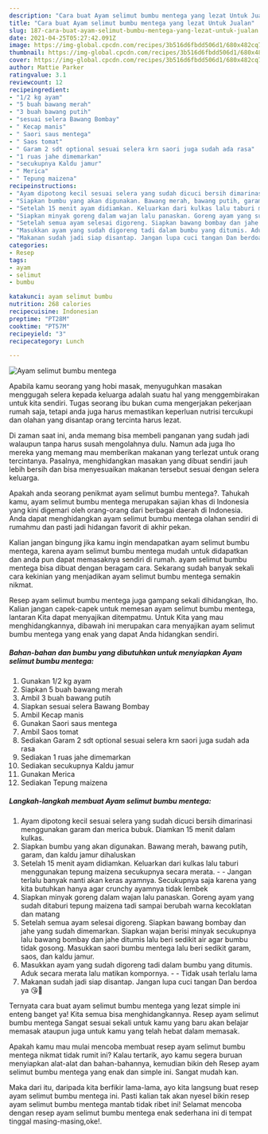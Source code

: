 ```yaml
---
description: "Cara buat Ayam selimut bumbu mentega yang lezat Untuk Jualan"
title: "Cara buat Ayam selimut bumbu mentega yang lezat Untuk Jualan"
slug: 187-cara-buat-ayam-selimut-bumbu-mentega-yang-lezat-untuk-jualan
date: 2021-04-25T05:27:42.091Z
image: https://img-global.cpcdn.com/recipes/3b516d6fbdd506d1/680x482cq70/ayam-selimut-bumbu-mentega-foto-resep-utama.jpg
thumbnail: https://img-global.cpcdn.com/recipes/3b516d6fbdd506d1/680x482cq70/ayam-selimut-bumbu-mentega-foto-resep-utama.jpg
cover: https://img-global.cpcdn.com/recipes/3b516d6fbdd506d1/680x482cq70/ayam-selimut-bumbu-mentega-foto-resep-utama.jpg
author: Mattie Parker
ratingvalue: 3.1
reviewcount: 12
recipeingredient:
- "1/2 kg ayam"
- "5 buah bawang merah"
- "3 buah bawang putih"
- "sesuai selera Bawang Bombay"
- " Kecap manis"
- " Saori saus mentega"
- " Saos tomat"
- " Garam 2 sdt optional sesuai selera krn saori juga sudah ada rasa"
- "1 ruas jahe dimemarkan"
- "secukupnya Kaldu jamur"
- " Merica"
- " Tepung maizena"
recipeinstructions:
- "Ayam dipotong kecil sesuai selera yang sudah dicuci bersih dimarinasi menggunakan garam dan merica bubuk. Diamkan 15 menit dalam kulkas."
- "Siapkan bumbu yang akan digunakan. Bawang merah, bawang putih, garam, dan kaldu jamur dihaluskan"
- "Setelah 15 menit ayam didiamkan. Keluarkan dari kulkas lalu taburi menggunakan tepung maizena secukupnya secara merata.   Jangan terlalu banyak nanti akan keras ayamnya. Secukupnya saja karena yang kita butuhkan hanya agar crunchy ayamnya tidak lembek"
- "Siapkan minyak goreng dalam wajan lalu panaskan. Goreng ayam yang sudah ditaburi tepung maizena tadi sampai berubah warna kecoklatan dan matang"
- "Setelah semua ayam selesai digoreng. Siapkan bawang bombay dan jahe yang sudah dimemarkan. Siapkan wajan berisi minyak secukupnya lalu bawang bombay dan jahe ditumis lalu beri sedikit air agar bumbu tidak gosong. Masukkan saori bumbu mentega lalu beri sedikit garam, saos, dan kaldu jamur."
- "Masukkan ayam yang sudah digoreng tadi dalam bumbu yang ditumis. Aduk secara merata lalu matikan kompornya.   Tidak usah terlalu lama"
- "Makanan sudah jadi siap disantap. Jangan lupa cuci tangan Dan berdoa ya 😘🙏"
categories:
- Resep
tags:
- ayam
- selimut
- bumbu

katakunci: ayam selimut bumbu 
nutrition: 268 calories
recipecuisine: Indonesian
preptime: "PT28M"
cooktime: "PT57M"
recipeyield: "3"
recipecategory: Lunch

---
```



![Ayam selimut bumbu mentega](https://img-global.cpcdn.com/recipes/3b516d6fbdd506d1/680x482cq70/ayam-selimut-bumbu-mentega-foto-resep-utama.jpg)

Apabila kamu seorang yang hobi masak, menyuguhkan masakan menggugah selera kepada keluarga adalah suatu hal yang menggembirakan untuk kita sendiri. Tugas seorang ibu bukan cuma mengerjakan pekerjaan rumah saja, tetapi anda juga harus memastikan keperluan nutrisi tercukupi dan olahan yang disantap orang tercinta harus lezat.

Di zaman  saat ini, anda memang bisa membeli panganan yang sudah jadi walaupun tanpa harus susah mengolahnya dulu. Namun ada juga lho mereka yang memang mau memberikan makanan yang terlezat untuk orang tercintanya. Pasalnya, menghidangkan masakan yang dibuat sendiri jauh lebih bersih dan bisa menyesuaikan makanan tersebut sesuai dengan selera keluarga. 



Apakah anda seorang penikmat ayam selimut bumbu mentega?. Tahukah kamu, ayam selimut bumbu mentega merupakan sajian khas di Indonesia yang kini digemari oleh orang-orang dari berbagai daerah di Indonesia. Anda dapat menghidangkan ayam selimut bumbu mentega olahan sendiri di rumahmu dan pasti jadi hidangan favorit di akhir pekan.

Kalian jangan bingung jika kamu ingin mendapatkan ayam selimut bumbu mentega, karena ayam selimut bumbu mentega mudah untuk didapatkan dan anda pun dapat memasaknya sendiri di rumah. ayam selimut bumbu mentega bisa dibuat dengan beragam cara. Sekarang sudah banyak sekali cara kekinian yang menjadikan ayam selimut bumbu mentega semakin nikmat.

Resep ayam selimut bumbu mentega juga gampang sekali dihidangkan, lho. Kalian jangan capek-capek untuk memesan ayam selimut bumbu mentega, lantaran Kita dapat menyajikan ditempatmu. Untuk Kita yang mau menghidangkannya, dibawah ini merupakan cara menyajikan ayam selimut bumbu mentega yang enak yang dapat Anda hidangkan sendiri.

<!--inarticleads1-->

##### Bahan-bahan dan bumbu yang dibutuhkan untuk menyiapkan Ayam selimut bumbu mentega:

1. Gunakan 1/2 kg ayam
1. Siapkan 5 buah bawang merah
1. Ambil 3 buah bawang putih
1. Siapkan sesuai selera Bawang Bombay
1. Ambil  Kecap manis
1. Gunakan  Saori saus mentega
1. Ambil  Saos tomat
1. Sediakan  Garam 2 sdt optional sesuai selera krn saori juga sudah ada rasa
1. Sediakan 1 ruas jahe dimemarkan
1. Sediakan secukupnya Kaldu jamur
1. Gunakan  Merica
1. Sediakan  Tepung maizena




<!--inarticleads2-->

##### Langkah-langkah membuat Ayam selimut bumbu mentega:

1. Ayam dipotong kecil sesuai selera yang sudah dicuci bersih dimarinasi menggunakan garam dan merica bubuk. Diamkan 15 menit dalam kulkas.
1. Siapkan bumbu yang akan digunakan. Bawang merah, bawang putih, garam, dan kaldu jamur dihaluskan
1. Setelah 15 menit ayam didiamkan. Keluarkan dari kulkas lalu taburi menggunakan tepung maizena secukupnya secara merata. -  -  Jangan terlalu banyak nanti akan keras ayamnya. Secukupnya saja karena yang kita butuhkan hanya agar crunchy ayamnya tidak lembek
1. Siapkan minyak goreng dalam wajan lalu panaskan. Goreng ayam yang sudah ditaburi tepung maizena tadi sampai berubah warna kecoklatan dan matang
1. Setelah semua ayam selesai digoreng. Siapkan bawang bombay dan jahe yang sudah dimemarkan. Siapkan wajan berisi minyak secukupnya lalu bawang bombay dan jahe ditumis lalu beri sedikit air agar bumbu tidak gosong. Masukkan saori bumbu mentega lalu beri sedikit garam, saos, dan kaldu jamur.
1. Masukkan ayam yang sudah digoreng tadi dalam bumbu yang ditumis. Aduk secara merata lalu matikan kompornya.  -  - Tidak usah terlalu lama
1. Makanan sudah jadi siap disantap. Jangan lupa cuci tangan Dan berdoa ya 😘🙏




Ternyata cara buat ayam selimut bumbu mentega yang lezat simple ini enteng banget ya! Kita semua bisa menghidangkannya. Resep ayam selimut bumbu mentega Sangat sesuai sekali untuk kamu yang baru akan belajar memasak ataupun juga untuk kamu yang telah hebat dalam memasak.

Apakah kamu mau mulai mencoba membuat resep ayam selimut bumbu mentega nikmat tidak rumit ini? Kalau tertarik, ayo kamu segera buruan menyiapkan alat-alat dan bahan-bahannya, kemudian bikin deh Resep ayam selimut bumbu mentega yang enak dan simple ini. Sangat mudah kan. 

Maka dari itu, daripada kita berfikir lama-lama, ayo kita langsung buat resep ayam selimut bumbu mentega ini. Pasti kalian tak akan nyesel bikin resep ayam selimut bumbu mentega mantab tidak ribet ini! Selamat mencoba dengan resep ayam selimut bumbu mentega enak sederhana ini di tempat tinggal masing-masing,oke!.

